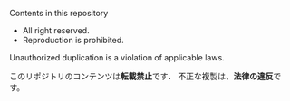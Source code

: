 Contents in this repository
 - All right reserved.
 - Reproduction is prohibited.

Unauthorized duplication is a violation of applicable laws.

このリポジトリのコンテンツは**転載禁止**です．
不正な複製は、**法律の違反**です。
